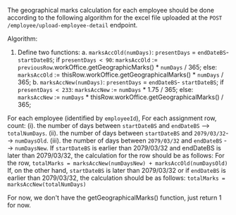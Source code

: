 The geographical marks calculation for each employee should be done according to the following algorithm for the excel file uploaded at the `POST /employee/upload-employee-detail` endpoint.

Algorithm:
1. Define two functions:
    a. `marksAccOld(numDays)`:
        `presentDays` = `endDateBS`- `startDateBS`;
        if `presentDays < 90`:
            `marksAccOld` := `previousRow`.workOffice.getGeographicMarks() * `numDays` / 365;
        else:
            `marksAccOld` := thisRow.workOffice.getGeographicalMarks() * `numDays` / 365;
    b. `marksAccNew(numDays)`:
        `presentDays` = `endDateBS`- `startDateBS`;
        if `presentDays < 233`:
            `marksAccNew` := `numDays` * 1.75 / 365;
        else:
            `marksAccNew` := `numDays` * thisRow.workOffice.getGeographicalMarks() / 365;  

For each employee (identified by `employeeId`),
    For each assignment row, count:
        (i). the number of days between `startDateBS` and `endDateBS` --> `totalNumDays`.
        (ii). the number of days between `startDateBS` and `2079/03/32`--> `numDaysOld`.
        (iii). the number of days between `2079/03/32` and `endDateBS` --> `numDaysNew`.
    If `startDateBS` is earlier than 2079/03/32 and endDateBS is later than 2079/03/32, the calculation for the row should be as follows:
    For the row, `totalMarks = marksAccNew(numDaysNew) + marksAccOld(numDaysOld)`
    If, on the other hand, `startDateBS` is later than 2079/03/32 or if `endDateBS` is earlier than 2079/03/32, the calculation should be as follows:
        `totalMarks = marksAccNew(totalNumDays)`
    
For now, we don't have the getGeographicalMarks() function, just return 1 for now.